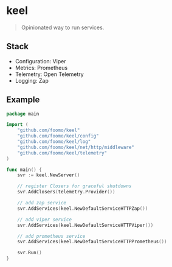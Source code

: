 # keel

> Opinionated way to run services.

## Stack

- Configuration: Viper
- Metrics: Prometheus
- Telemetry: Open Telemetry
- Logging: Zap

## Example

```go
package main

import (
	"github.com/foomo/keel"
	"github.com/foomo/keel/config"
	"github.com/foomo/keel/log"
	"github.com/foomo/keel/net/http/middleware"
	"github.com/foomo/keel/telemetry"
)

func main() {
	svr := keel.NewServer()

	// register Closers for graceful shutdowns
	svr.AddClosers(telemetry.Provider())

	// add zap service
	svr.AddServices(keel.NewDefaultServiceHTTPZap())

	// add viper service
	svr.AddServices(keel.NewDefaultServiceHTTPViper())

	// add prometheus service
	svr.AddServices(keel.NewDefaultServiceHTTPPrometheus())

	svr.Run()
}
```

